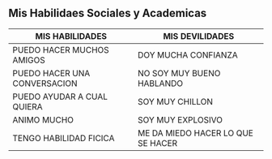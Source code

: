 ## Mis Habilidaes Sociales y Academicas 

| MIS HABILIDADES | MIS DEVILIDADES | 
| --- | ------------- |
| PUEDO HACER MUCHOS AMIGOS | DOY MUCHA CONFIANZA |
| PUEDO HACER UNA CONVERSACION | NO SOY MUY BUENO HABLANDO | 
| PUEDO AYUDAR A CUAL QUIERA | SOY MUY CHILLON | 
| ANIMO MUCHO | SOY MUY EXPLOSIVO |
| TENGO HABILIDAD FICICA | ME DA MIEDO HACER LO QUE SE HACER |

